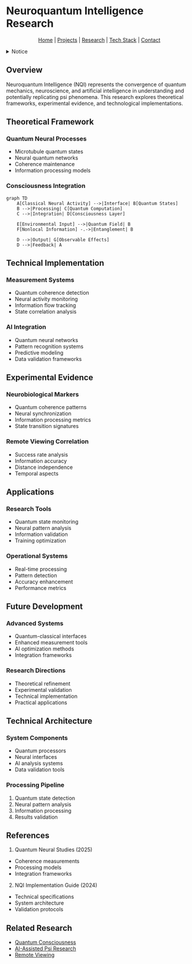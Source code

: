 # Neuroquantum Intelligence Research

<p align="center">
  <a href="../../README.md">Home</a> | <a href="../../projects/projects.md">Projects</a> | <a href="../../research/research.md">Research</a> | <a href="../../techstack/techstack.md">Tech Stack</a> | <a href="../../contact.md">Contact</a>
</p>

<details>
<summary>Notice</summary>

This repository is protected by copyright and subject to usage restrictions. See the [Copyright Notice](../../COPYRIGHT.md) for details.
</details>

## Overview

Neuroquantum Intelligence (NQI) represents the convergence of quantum mechanics, neuroscience, and artificial intelligence in understanding and potentially replicating psi phenomena. This research explores theoretical frameworks, experimental evidence, and technological implementations.

## Theoretical Framework

### Quantum Neural Processes
- Microtubule quantum states
- Neural quantum networks
- Coherence maintenance
- Information processing models

### Consciousness Integration
```mermaid
graph TD
    A[Classical Neural Activity] -->|Interface| B[Quantum States]
    B -->|Processing| C[Quantum Computation]
    C -->|Integration| D[Consciousness Layer]
    
    E[Environmental Input] -->|Quantum Field| B
    F[Nonlocal Information] -.->|Entanglement| B
    
    D -->|Output| G[Observable Effects]
    D -->|Feedback| A
```

## Technical Implementation

### Measurement Systems
- Quantum coherence detection
- Neural activity monitoring
- Information flow tracking
- State correlation analysis

### AI Integration
- Quantum neural networks
- Pattern recognition systems
- Predictive modeling
- Data validation frameworks

## Experimental Evidence

### Neurobiological Markers
- Quantum coherence patterns
- Neural synchronization
- Information processing metrics
- State transition signatures

### Remote Viewing Correlation
- Success rate analysis
- Information accuracy
- Distance independence
- Temporal aspects

## Applications

### Research Tools
- Quantum state monitoring
- Neural pattern analysis
- Information validation
- Training optimization

### Operational Systems
- Real-time processing
- Pattern detection
- Accuracy enhancement
- Performance metrics

## Future Development

### Advanced Systems
- Quantum-classical interfaces
- Enhanced measurement tools
- AI optimization methods
- Integration frameworks

### Research Directions
- Theoretical refinement
- Experimental validation
- Technical implementation
- Practical applications

## Technical Architecture

### System Components
- Quantum processors
- Neural interfaces
- AI analysis systems
- Data validation tools

### Processing Pipeline
1. Quantum state detection
2. Neural pattern analysis
3. Information processing
4. Results validation

## References

1. Quantum Neural Studies (2025)
- Coherence measurements
- Processing models
- Integration frameworks

2. NQI Implementation Guide (2024)
- Technical specifications
- System architecture
- Validation protocols

## Related Research
- [Quantum Consciousness](./quantum-consciousness.md)
- [AI-Assisted Psi Research](./ai-assisted-psi-research.md)
- [Remote Viewing](./remote-viewing.md) 